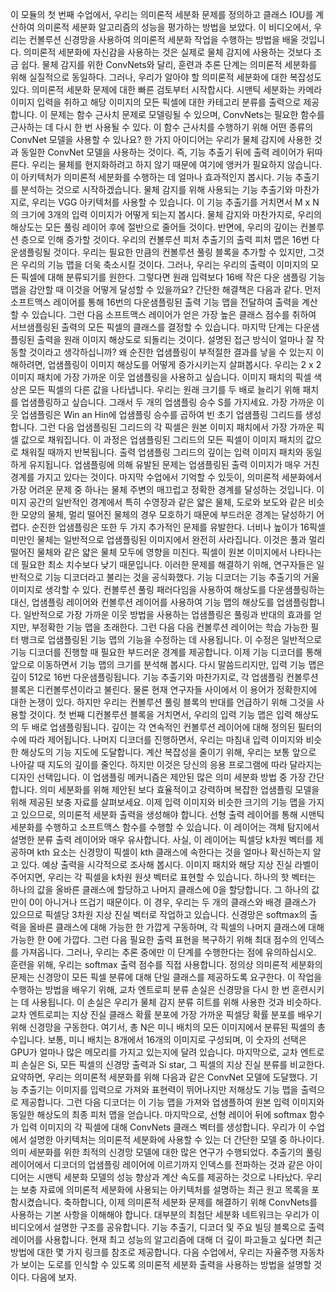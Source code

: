 이 모듈의 첫 번째 수업에서, 우리는 의미론적 세분화 문제를 정의하고 클래스 IOU를 계산하여 의미론적 세분화 알고리즘의 성능을 평가하는 방법을 보았다. 이 비디오에서, 우리는 컨볼루션 신경망을 사용하여 의미론적 세분화 작업을 수행하는 방법을 배울 것입니다. 의미론적 세분화에 자신감을 사용하는 것은 실제로 물체 감지에 사용하는 것보다 조금 쉽다. 물체 감지를 위한 ConvNets와 달리, 훈련과 추론 단계는 의미론적 세분화를 위해 실질적으로 동일하다. 그러나, 우리가 알아야 할 의미론적 세분화에 대한 복잡성도 있다. 의미론적 세분화 문제에 대한 빠른 검토부터 시작합시다. 시맨틱 세분화는 카메라 이미지 입력을 취하고 해당 이미지의 모든 픽셀에 대한 카테고리 분류를 출력으로 제공합니다. 이 문제는 함수 근사치 문제로 모델링될 수 있으며, ConvNets는 필요한 함수를 근사하는 데 다시 한 번 사용될 수 있다. 이 함수 근사치를 수행하기 위해 어떤 종류의 ConvNet 모델을 사용할 수 있나요? 한 가지 아이디어는 우리가 물체 감지에 사용한 것과 동일한 ConvNet 모델을 사용하는 것이다. 즉, 기능 추출기 뒤에 출력 레이어가 뒤따른다. 우리는 물체를 현지화하려고 하지 않기 때문에 여기에 앵커가 필요하지 않습니다. 이 아키텍처가 의미론적 세분화를 수행하는 데 얼마나 효과적인지 봅시다. 기능 추출기를 분석하는 것으로 시작하겠습니다. 물체 감지를 위해 사용되는 기능 추출기와 마찬가지로, 우리는 VGG 아키텍처를 사용할 수 있습니다. 이 기능 추출기를 거치면서 M x N의 크기에 3개의 입력 이미지가 어떻게 되는지 봅시다. 물체 감지와 마찬가지로, 우리의 해상도는 모든 풀링 레이어 후에 절반으로 줄어들 것이다. 반면에, 우리의 깊이는 컨볼루션 층으로 인해 증가할 것이다. 우리의 컨볼루션 피처 추출기의 출력 피처 맵은 16번 다운샘플링될 것이다. 우리는 필요한 만큼의 컨볼루션 풀링 블록을 추가할 수 있지만, 그것은 우리의 기능 맵을 더욱 축소시킬 것이다. 그러나, 우리는 우리의 출력이 이미지의 모든 픽셀에 대해 분류되기를 원한다. 그렇다면 원래 입력보다 16배 작은 다운 샘플링 기능 맵을 감안할 때 이것을 어떻게 달성할 수 있을까요? 간단한 해결책은 다음과 같다. 먼저 소프트맥스 레이어를 통해 16번의 다운샘플링된 출력 기능 맵을 전달하여 출력을 계산할 수 있습니다. 그런 다음 소프트맥스 레이어가 얻은 가장 높은 클래스 점수를 취하여 서브샘플링된 출력의 모든 픽셀의 클래스를 결정할 수 있습니다. 마지막 단계는 다운샘플링된 출력을 원래 이미지 해상도로 되돌리는 것이다. 설명된 접근 방식이 얼마나 잘 작동할 것이라고 생각하십니까? 왜 순진한 업샘플링이 부적절한 결과를 낳을 수 있는지 이해하려면, 업샘플링이 이미지 해상도를 어떻게 증가시키는지 살펴봅시다. 우리는 2 x 2 이미지 패치에 가장 가까운 이웃 업샘플링을 사용하고 싶습니다. 이미지 패치의 픽셀 색상은 모든 픽셀의 다른 값을 나타냅니다. 우리는 원래 크기를 두 배로 늘리기 위해 패치를 업샘플링하고 싶습니다. 그래서 두 개의 업샘플링 승수 S를 가지세요. 가장 가까운 이웃 업샘플링은 Win an Hin에 업샘플링 승수를 곱하여 빈 초기 업샘플링 그리드를 생성합니다. 그런 다음 업샘플링된 그리드의 각 픽셀은 원본 이미지 패치에서 가장 가까운 픽셀 값으로 채워집니다. 이 과정은 업샘플링된 그리드의 모든 픽셀이 이미지 패치의 값으로 채워질 때까지 반복됩니다. 출력 업샘플링 그리드의 깊이는 입력 이미지 패치와 동일하게 유지됩니다. 업샘플링에 의해 유발된 문제는 업샘플링된 출력 이미지가 매우 거친 경계를 가지고 있다는 것이다. 마지막 수업에서 기억할 수 있듯이, 의미론적 세분화에서 가장 어려운 문제 중 하나는 물체 주변의 매끄럽고 정확한 경계를 달성하는 것입니다. 이미지 공간의 일반적인 경계에서 특히 수영장과 같은 얇은 물체, 도로와 보도와 같은 비슷한 모양의 물체, 멀리 떨어진 물체의 경우 모호하기 때문에 부드러운 경계는 달성하기 어렵다. 순진한 업샘플링은 또한 두 가지 추가적인 문제를 유발한다. 너비나 높이가 16픽셀 미만인 물체는 일반적으로 업샘플링된 이미지에서 완전히 사라집니다. 이것은 풀과 멀리 떨어진 물체와 같은 얇은 물체 모두에 영향을 미친다. 픽셀이 원본 이미지에서 나타나는 데 필요한 최소 치수보다 낮기 때문입니다. 이러한 문제를 해결하기 위해, 연구자들은 일반적으로 기능 디코더라고 불리는 것을 공식화했다. 기능 디코더는 기능 추출기의 거울 이미지로 생각할 수 있다. 컨볼루션 풀링 패러다임을 사용하여 해상도를 다운샘플링하는 대신, 업샘플링 레이어와 컨볼루션 레이어를 사용하여 기능 맵의 해상도를 업샘플링합니다. 일반적으로 가장 가까운 이웃 방법을 사용하는 업샘플링은 풀링과 반대의 효과를 얻지만, 부정확한 기능 맵을 초래한다. 그런 다음 다음 컨볼루션 레이어는 학습 가능한 필터 뱅크로 업샘플링된 기능 맵의 기능을 수정하는 데 사용됩니다. 이 수정은 일반적으로 기능 디코더를 진행할 때 필요한 부드러운 경계를 제공합니다. 이제 기능 디코더를 통해 앞으로 이동하면서 기능 맵의 크기를 분석해 봅시다. 다시 말씀드리지만, 입력 기능 맵은 깊이 512로 16번 다운샘플링됩니다. 기능 추출기와 마찬가지로, 각 업샘플링 컨볼루션 블록은 디컨볼루션이라고 불린다. 물론 현재 연구자들 사이에서 이 용어가 정확한지에 대한 논쟁이 있다. 하지만 우리는 컨볼루션 풀링 블록의 반대를 언급하기 위해 그것을 사용할 것이다. 첫 번째 디컨볼루션 블록을 거치면서, 우리의 입력 기능 맵은 입력 해상도의 두 배로 업샘플링됩니다. 깊이는 각 연속적인 컨볼루션 레이어에 대해 정의된 필터의 수에 따라 제어됩니다. 나머지 디코더를 진행하면서, 우리는 마침내 입력 이미지와 비슷한 해상도의 기능 지도에 도달합니다. 계산 복잡성을 줄이기 위해, 우리는 보통 앞으로 나아갈 때 지도의 깊이를 줄인다. 하지만 이것은 당신의 응용 프로그램에 따라 달라지는 디자인 선택입니다. 이 업샘플링 메커니즘은 제안된 많은 의미 세분화 방법 중 가장 간단합니다. 의미 세분화를 위해 제안된 보다 효율적이고 강력하며 복잡한 업샘플링 모델을 위해 제공된 보충 자료를 살펴보세요. 이제 입력 이미지와 비슷한 크기의 기능 맵을 가지고 있으므로, 의미론적 세분화 출력을 생성해야 합니다. 선형 출력 레이어를 통해 시맨틱 세분화를 수행하고 소프트맥스 함수를 수행할 수 있습니다. 이 레이어는 객체 탐지에서 설명한 분류 출력 레이어와 매우 유사합니다. 사실, 이 레이어는 픽셀당 k차원 벡터를 제공하며 kth 요소는 신경망이 픽셀이 kth 클래스에 속한다는 것을 얼마나 확신하는지 알고 있다. 예상 출력을 시각적으로 조사해 봅시다. 이미지 패치와 해당 지상 진실 라벨이 주어지면, 우리는 각 픽셀을 k차원 원샷 벡터로 표현할 수 있습니다. 하나의 핫 벡터는 하나의 값을 올바른 클래스에 할당하고 나머지 클래스에 0을 할당합니다. 그 하나의 값만이 0이 아니거나 뜨겁기 때문이다. 이 경우, 우리는 두 개의 클래스와 배경 클래스가 있으므로 픽셀당 3차원 지상 진실 벡터로 작업하고 있습니다. 신경망은 softmax의 출력을 올바른 클래스에 대해 가능한 한 가깝게 구동하며, 각 픽셀의 나머지 클래스에 대해 가능한 한 0에 가깝다. 그런 다음 필요한 출력 표현을 복구하기 위해 최대 점수의 인덱스를 가져옵니다. 그러나, 우리는 추론 중에만 이 단계를 수행한다는 점에 유의하십시오. 훈련을 위해, 우리는 softmax 출력 점수를 직접 사용합니다. 정의상 의미론적 세분화의 문제는 신경망이 모든 픽셀 분류에 대해 단일 클래스를 제공하도록 요구한다. 이 작업을 수행하는 방법을 배우기 위해, 교차 엔트로피 분류 손실은 신경망을 다시 한 번 훈련시키는 데 사용됩니다. 이 손실은 우리가 물체 감지 분류 히트를 위해 사용한 것과 비슷하다. 교차 엔트로피는 지상 진실 클래스 확률 분포에 가장 가까운 픽셀당 확률 분포를 배우기 위해 신경망을 구동한다. 여기서, 총 N은 미니 배치의 모든 이미지에서 분류된 픽셀의 총 수입니다. 보통, 미니 배치는 8개에서 16개의 이미지로 구성되며, 이 숫자의 선택은 GPU가 얼마나 많은 메모리를 가지고 있는지에 달려 있습니다. 마지막으로, 교차 엔트로피 손실은 Si, 모든 픽셀의 신경망 출력과 Si star, 그 픽셀의 지상 진실 분류를 비교한다. 요약하면, 우리는 의미론적 세분화를 위해 다음과 같은 ConvNet 모델에 도달했다. 기능 추출기는 이미지를 입력으로 가져와 표현력이 뛰어나지만 저해상도 기능 맵을 출력으로 제공합니다. 그런 다음 디코더는 이 기능 맵을 가져와 업샘플하여 원본 입력 이미지와 동일한 해상도의 최종 피처 맵을 얻습니다. 마지막으로, 선형 레이어 뒤에 softmax 함수가 입력 이미지의 각 픽셀에 대해 ConvNets 클래스 벡터를 생성합니다. 우리가 이 수업에서 설명한 아키텍처는 의미론적 세분화에 사용할 수 있는 더 간단한 모델 중 하나이다. 의미 세분화를 위한 최적의 신경망 모델에 대한 많은 연구가 수행되었다. 추출기의 풀링 레이어에서 디코더의 업샘플링 레이어에 이르기까지 인덱스를 전파하는 것과 같은 아이디어는 시맨틱 세분화 모델의 성능 향상과 계산 속도를 제공하는 것으로 나타났다. 우리는 보충 자료에 의미론적 세분화에 사용되는 아키텍처를 설명하는 최근 원고 목록을 포함시켰습니다. 축하합니다, 이제 의미론적 세분화 문제를 해결하기 위해 ConvNets를 사용하는 기본 사항을 이해해야 합니다. 대부분의 최첨단 세분화 네트워크는 우리가 이 비디오에서 설명한 구조를 공유합니다. 기능 추출기, 디코더 및 주요 빌딩 블록으로 출력 레이어를 사용합니다. 현재 최고 성능의 알고리즘에 대해 더 깊이 파고들고 싶다면 최근 방법에 대한 몇 가지 링크를 참조로 제공합니다. 다음 수업에서, 우리는 자율주행 자동차가 보이는 도로를 인식할 수 있도록 의미론적 세분화 출력을 사용하는 방법을 설명할 것이다. 다음에 보자.
